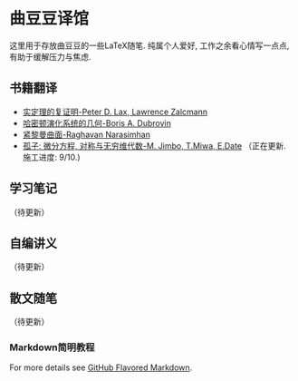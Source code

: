 # 曲豆豆译馆

这里用于存放曲豆豆的一些LaTeX随笔. 
纯属个人爱好, 工作之余看心情写一点点, 有助于缓解压力与焦虑. 

## 书籍翻译

* [实定理的复证明-Peter D. Lax, Lawrence Zalcmann](https://github.com/qhn1121/qdd-translation/raw/master/Math0411.pdf)
* [哈密顿演化系统的几何-Boris A. Dubrovin](https://github.com/qhn1121/qdd-translation/raw/master/Math0412.pdf)
* [紧黎曼曲面-Raghavan Narasimhan](https://github.com/qhn1121/qdd-translation/raw/master/Math0413.pdf)
* [孤子: 微分方程, 对称与无穷维代数-M. Jimbo, T.Miwa, E.Date](https://github.com/qhn1121/qdd-translation/raw/master/Math0414.pdf) （正在更新. 施工进度: 9/10.) 

## 学习笔记

（待更新）

## 自编讲义

（待更新）

## 散文随笔

（待更新）

### Markdown简明教程

For more details see [GitHub Flavored Markdown](https://guides.github.com/features/mastering-markdown/).

